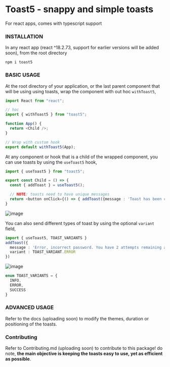 # Toast5 - snappy and simple toasts
For react apps, comes with typescript support

### INSTALLATION
In any react app (react ^18.2.73, support for earlier versions will be added soon), from the root directory
```
npm i toast5
```

### BASIC USAGE
At the root directory of your application, or the last parent component that will be using using toasts, wrap the component with out hoc `withToast5`,
```typescript
import React from "react";

// hoc
import { withToast5 } from "toast5";

function App() {
  return <Child />;
}

// Wrap with custom hook
export default withToast5(App);
```

At any component or hook that is a child of the wrapped component, you can use toasts by using the `useToast5` hook,
```typescript
import { useToast5 } from "toast5";

export const Child = () => {
  const { addToast } = useToast5();

  // NOTE: toasts need to have unique messages
  return <button onClick={() => { addToast({message : 'Toast has been created!'}) }}/>;
}
```
![image](https://github.com/amey-kudari/toast5/assets/43315144/e6dbc091-0021-40cd-a799-10a51a87d76b)

You can also send different types of toast by using the optional `variant` field,
```typescript
import { useToast5, TOAST_VARIANTS }
addToast({
  message : 'Error, incorrect password. You have 2 attempts remaining after which you will be locked out of the account.',
  variant : TOAST_VARIANT.ERROR
})
```
![image](https://github.com/amey-kudari/toast5/assets/43315144/3190a1a1-f0aa-43ab-ba7e-17cdc59091ef)
```typescript
enum TOAST_VARIANTS = {
  INFO,
  ERROR,
  SUCCESS
}
```

### ADVANCED USAGE
Refer to the docs (uploading soon) to modify the themes, duration or positioning of the toasts.


### Contributing
Refer to Contributing.md (uploading soon) to contribute to this package! do note, **the main objective is keeping the toasts easy to use, yet as efficient as possible**. 
